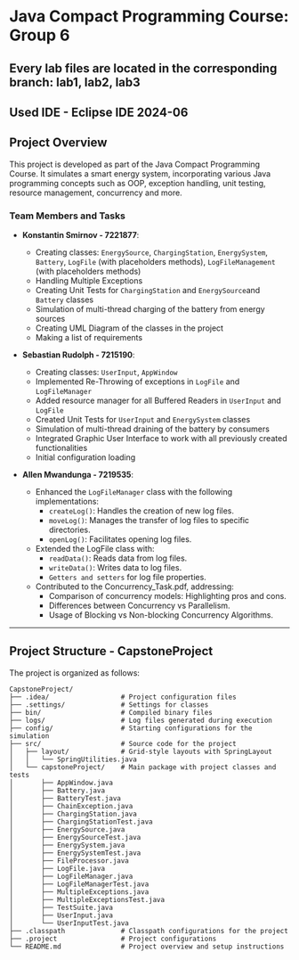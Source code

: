 # Java Compact Programming Course: Group 6

## Every lab files are located in the corresponding branch: lab1, lab2, lab3

## Used IDE - Eclipse IDE 2024-06

## Project Overview

This project is developed as part of the Java Compact Programming Course. It simulates a smart energy system, incorporating various Java programming concepts such as OOP, exception handling, unit testing, resource management, concurrency and more.

### Team Members and Tasks

- **Konstantin Smirnov - 7221877**:
  - Creating classes: `EnergySource`, `ChargingStation`, `EnergySystem`, `Battery`, `LogFile` (with placeholders methods), `LogFileManagement` (with placeholders methods)
  - Handling Multiple Exceptions
  - Creating Unit Tests for `ChargingStation` and `EnergySource`and `Battery` classes
  - Simulation of multi-thread charging of the battery from energy sources
  - Creating UML Diagram of the classes in the project
  - Making a list of requirements

- **Sebastian Rudolph - 7215190**:
  - Creating classes: `UserInput`, `AppWindow`
  - Implemented Re-Throwing of exceptions in `LogFile` and `LogFileManager`
  - Added resource manager for all Buffered Readers in `UserInput` and `LogFile`
  - Created Unit Tests for `UserInput` and `EnergySystem` classes
  - Simulation of multi-thread draining of the battery by consumers
  - Integrated Graphic User Interface to work with all previously created functionalities
  - Initial configuration loading
    
- **Allen Mwandunga - 7219535**:
  - Enhanced the `LogFileManager` class with the following implementations:
    - `createLog()`: Handles the creation of new log files.
    - `moveLog()`: Manages the transfer of log files to specific directories.
    - `openLog()`: Facilitates opening log files.
  - Extended the LogFile class with:
    - `readData()`: Reads data from log files.
    - `writeData()`: Writes data to log files.
    - `Getters and setters` for log file properties.
  - Contributed to the Concurrency_Task.pdf, addressing:
    - Comparison of concurrency models: Highlighting pros and cons.
    - Differences between Concurrency vs Parallelism.
    - Usage of Blocking vs Non-blocking Concurrency Algorithms.

---

## Project Structure - CapstoneProject

The project is organized as follows:

```
CapstoneProject/
├── .idea/                  # Project configuration files
├── .settings/              # Settings for classes
├── bin/                    # Compiled binary files
├── logs/                   # Log files generated during execution
├── config/                 # Starting configurations for the simulation
├── src/                    # Source code for the project
│   ├── layout/             # Grid-style layouts with SpringLayout
│   │   └── SpringUtilities.java
│   └── capstoneProject/    # Main package with project classes and tests
│       ├── AppWindow.java
│       ├── Battery.java
│       ├── BatteryTest.java
│       ├── ChainException.java
│       ├── ChargingStation.java
│       ├── ChargingStationTest.java
│       ├── EnergySource.java
│       ├── EnergySourceTest.java
│       ├── EnergySystem.java
│       ├── EnergySystemTest.java
│       ├── FileProcessor.java
│       ├── LogFile.java
│       ├── LogFileManager.java
│       ├── LogFileManagerTest.java
│       ├── MultipleExceptions.java
│       ├── MultipleExceptionsTest.java
│       ├── TestSuite.java
│       ├── UserInput.java
│       └── UserInputTest.java
├── .classpath              # Classpath configurations for the project
├── .project                # Project configurations
└── README.md               # Project overview and setup instructions
```

